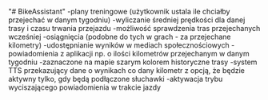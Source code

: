 "# BikeAssistant" 
-plany treningowe (użytkownik ustala ile chciałby przejechać w danym tygodniu)
-wyliczanie średniej prędkości dla danej trasy i czasu trwania przejazdu
-możliwość sprawdzenia tras przejechanych wcześniej
-osiągnięcia (podobne do tych w grach - za przejechane kilometry)
-udostępnianie wyników w mediach społecznościowych
-powiadomienia z aplikacji np. o ilości kilometrów przejechanym w danym tygodniu
-zaznaczone na mapie szarym kolorem historyczne trasy
-system TTS przekazujący dane o wynikach co dany kilometr z opcją, że będzie aktywny tylko, gdy będą podłączone słuchawki
-aktywacja trybu wyciszającego powiadomienia w trakcie jazdy
